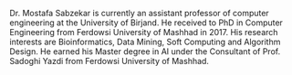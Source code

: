 Dr. Mostafa Sabzekar is currently an assistant professor of computer engineering at the University of Birjand. He received to PhD in Computer Engineering from Ferdowsi University of Mashhad in 2017. His research interests are Bioinformatics, Data Mining, Soft Computing and Algorithm Design. He earned his Master degree in AI under the Consultant of Prof. Sadoghi Yazdi from Ferdowsi University of Mashhad.
